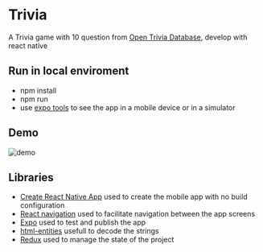 
# Trivia

A Trivia game with 10 question from [Open Trivia Database](https://opentdb.com/), develop with react native

## Run in local enviroment
   - npm install
   - npm run
   - use [expo tools](https://expo.io/tools) to see the app in a mobile device or in a simulator

## Demo
![demo](https://user-images.githubusercontent.com/6817073/43045686-5b05083a-8dbd-11e8-876c-0fccdaa53690.gif)

## Libraries
   - [Create React Native App](https://github.com/react-community/create-react-native-app) used to create the mobile app with no build configuration
   - [React navigation](https://reactnavigation.org/) used to facilitate navigation between the app screens
   - [Expo](https://expo.io/) used to test and publish the app
   - [html-entities](https://github.com/mdevils/node-html-entities#readme) usefull to decode the strings
   - [Redux](https://redux.js.org/) used to manage the state of the project